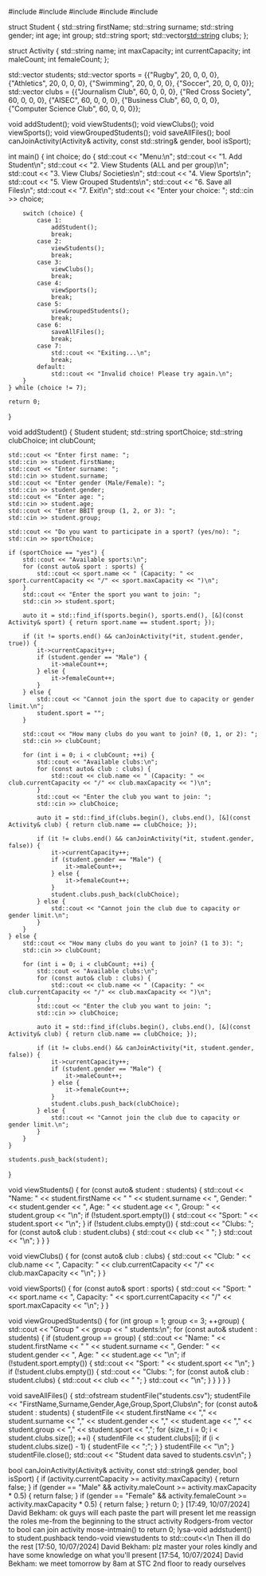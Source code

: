 #include <iostream>
#include <vector>
#include <string>
#include <fstream>
#include <algorithm>

struct Student {
    std::string firstName;
    std::string surname;
    std::string gender;
    int age;
    int group;
    std::string sport;
    std::vector<std::string> clubs;
};

struct Activity {
    std::string name;
    int maxCapacity;
    int currentCapacity;
    int maleCount;
    int femaleCount;
};

std::vector<Student> students;
std::vector<Activity> sports = {{"Rugby", 20, 0, 0, 0}, {"Athletics", 20, 0, 0, 0}, {"Swimming", 20, 0, 0, 0}, {"Soccer", 20, 0, 0, 0}};
std::vector<Activity> clubs = {{"Journalism Club", 60, 0, 0, 0}, {"Red Cross Society", 60, 0, 0, 0}, {"AISEC", 60, 0, 0, 0}, {"Business Club", 60, 0, 0, 0}, {"Computer Science Club", 60, 0, 0, 0}};

void addStudent();
void viewStudents();
void viewClubs();
void viewSports();
void viewGroupedStudents();
void saveAllFiles();
bool canJoinActivity(Activity& activity, const std::string& gender, bool isSport);

int main() {
    int choice;
    do {
        std::cout << "Menu:\n";
        std::cout << "1. Add Student\n";
        std::cout << "2. View Students (ALL and per group)\n";
        std::cout << "3. View Clubs/ Societies\n";
        std::cout << "4. View Sports\n";
        std::cout << "5. View Grouped Students\n";
        std::cout << "6. Save all Files\n";
        std::cout << "7. Exit\n";
        std::cout << "Enter your choice: ";
        std::cin >> choice;

        switch (choice) {
            case 1:
                addStudent();
                break;
            case 2:
                viewStudents();
                break;
            case 3:
                viewClubs();
                break;
            case 4:
                viewSports();
                break;
            case 5:
                viewGroupedStudents();
                break;
            case 6:
                saveAllFiles();
                break;
            case 7:
                std::cout << "Exiting...\n";
                break;
            default:
                std::cout << "Invalid choice! Please try again.\n";
        }
    } while (choice != 7);

    return 0;
}

void addStudent() {
    Student student;
    std::string sportChoice;
    std::string clubChoice;
    int clubCount;

    std::cout << "Enter first name: ";
    std::cin >> student.firstName;
    std::cout << "Enter surname: ";
    std::cin >> student.surname;
    std::cout << "Enter gender (Male/Female): ";
    std::cin >> student.gender;
    std::cout << "Enter age: ";
    std::cin >> student.age;
    std::cout << "Enter BBIT group (1, 2, or 3): ";
    std::cin >> student.group;

    std::cout << "Do you want to participate in a sport? (yes/no): ";
    std::cin >> sportChoice;

    if (sportChoice == "yes") {
        std::cout << "Available sports:\n";
        for (const auto& sport : sports) {
            std::cout << sport.name << " (Capacity: " << sport.currentCapacity << "/" << sport.maxCapacity << ")\n";
        }
        std::cout << "Enter the sport you want to join: ";
        std::cin >> student.sport;

        auto it = std::find_if(sports.begin(), sports.end(), [&](const Activity& sport) { return sport.name == student.sport; });

        if (it != sports.end() && canJoinActivity(*it, student.gender, true)) {
            it->currentCapacity++;
            if (student.gender == "Male") {
                it->maleCount++;
            } else {
                it->femaleCount++;
            }
        } else {
            std::cout << "Cannot join the sport due to capacity or gender limit.\n";
            student.sport = "";
        }

        std::cout << "How many clubs do you want to join? (0, 1, or 2): ";
        std::cin >> clubCount;

        for (int i = 0; i < clubCount; ++i) {
            std::cout << "Available clubs:\n";
            for (const auto& club : clubs) {
                std::cout << club.name << " (Capacity: " << club.currentCapacity << "/" << club.maxCapacity << ")\n";
            }
            std::cout << "Enter the club you want to join: ";
            std::cin >> clubChoice;

            auto it = std::find_if(clubs.begin(), clubs.end(), [&](const Activity& club) { return club.name == clubChoice; });

            if (it != clubs.end() && canJoinActivity(*it, student.gender, false)) {
                it->currentCapacity++;
                if (student.gender == "Male") {
                    it->maleCount++;
                } else {
                    it->femaleCount++;
                }
                student.clubs.push_back(clubChoice);
            } else {
                std::cout << "Cannot join the club due to capacity or gender limit.\n";
            }
        }
    } else {
        std::cout << "How many clubs do you want to join? (1 to 3): ";
        std::cin >> clubCount;

        for (int i = 0; i < clubCount; ++i) {
            std::cout << "Available clubs:\n";
            for (const auto& club : clubs) {
                std::cout << club.name << " (Capacity: " << club.currentCapacity << "/" << club.maxCapacity << ")\n";
            }
            std::cout << "Enter the club you want to join: ";
            std::cin >> clubChoice;

            auto it = std::find_if(clubs.begin(), clubs.end(), [&](const Activity& club) { return club.name == clubChoice; });

            if (it != clubs.end() && canJoinActivity(*it, student.gender, false)) {
                it->currentCapacity++;
                if (student.gender == "Male") {
                    it->maleCount++;
                } else {
                    it->femaleCount++;
                }
                student.clubs.push_back(clubChoice);
            } else {
                std::cout << "Cannot join the club due to capacity or gender limit.\n";
            }
        }
    }

    students.push_back(student);
}

void viewStudents() {
    for (const auto& student : students) {
        std::cout << "Name: " << student.firstName << " " << student.surname << ", Gender: " << student.gender << ", Age: " << student.age << ", Group: " << student.group << "\n";
        if (!student.sport.empty()) {
            std::cout << "Sport: " << student.sport << "\n";
        }
        if (!student.clubs.empty()) {
            std::cout << "Clubs: ";
            for (const auto& club : student.clubs) {
                std::cout << club << " ";
            }
            std::cout << "\n";
        }
    }
}

void viewClubs() {
    for (const auto& club : clubs) {
        std::cout << "Club: " << club.name << ", Capacity: " << club.currentCapacity << "/" << club.maxCapacity << "\n";
    }
}

void viewSports() {
    for (const auto& sport : sports) {
        std::cout << "Sport: " << sport.name << ", Capacity: " << sport.currentCapacity << "/" << sport.maxCapacity << "\n";
    }
}

void viewGroupedStudents() {
    for (int group = 1; group <= 3; ++group) {
        std::cout << "Group " << group << " students:\n";
        for (const auto& student : students) {
            if (student.group == group) {
                std::cout << "Name: " << student.firstName << " " << student.surname << ", Gender: " << student.gender << ", Age: " << student.age << "\n";
                if (!student.sport.empty()) {
                    std::cout << "Sport: " << student.sport << "\n";
                }
                if (!student.clubs.empty()) {
                    std::cout << "Clubs: ";
                    for (const auto& club : student.clubs) {
                        std::cout << club << " ";
                    }
                    std::cout << "\n";
                }
            }
        }
    }
}

void saveAllFiles() {
    std::ofstream studentFile("students.csv");
    studentFile << "FirstName,Surname,Gender,Age,Group,Sport,Clubs\n";
    for (const auto& student : students) {
        studentFile << student.firstName << "," << student.surname << "," << student.gender << "," << student.age << "," << student.group << "," << student.sport << ",";
        for (size_t i = 0; i < student.clubs.size(); ++i) {
            studentFile << student.clubs[i];
            if (i < student.clubs.size() - 1) {
                studentFile << ";";
            }
        }
        studentFile << "\n";
    }
    studentFile.close();
    std::cout << "Student data saved to students.csv\n";
}

bool canJoinActivity(Activity& activity, const std::string& gender, bool isSport) {
    if (activity.currentCapacity >= activity.maxCapacity) {
        return false;
    }
    if (gender == "Male" && activity.maleCount >= activity.maxCapacity * 0.5) {
        return false;
    }
    if (gender == "Female" && activity.femaleCount >= activity.maxCapacity * 0.5) {
        return false;
    }
    return 0;
}
[17:49, 10/07/2024] David Bekham: ok guys will each paste the part will present let me reassign the roles
me-from the beginning to the struct activity
Rodgers-from vector<student> to bool can join activity
mose-intmain() to return 0;
lysa-void addstudent() to student.pushback
tendo-void viewstudents to std::cout<<\n
Then ill do the rest
[17:50, 10/07/2024] David Bekham: plz master your roles kindly and have some knowledge on what you'll present
[17:54, 10/07/2024] David Bekham: we meet tomorrow by 8am at STC 2nd floor to ready ourselves
